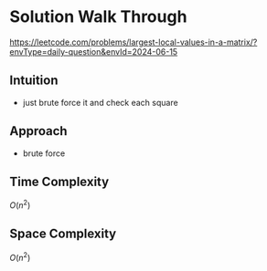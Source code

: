 # Solution Walk Through
https://leetcode.com/problems/largest-local-values-in-a-matrix/?envType=daily-question&envId=2024-06-15

## Intuition
- just brute force it and check each square

## Approach
- brute force

## Time Complexity
$O(n^2)$

## Space Complexity
$O(n^2)$



